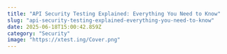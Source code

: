 ```yaml
---
title: "API Security Testing Explained: Everything You Need to Know"
slug: "api-security-testing-explained-everything-you-need-to-know"
date: 2025-06-18T15:00:42.859Z
category: "Security"
image: "https://xtest.ing/Cover.png"
---
```


